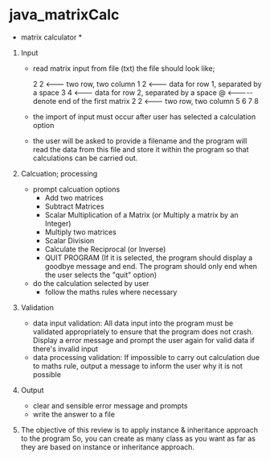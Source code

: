 # java_matrixCalc
* matrix calculator *

1. Input
   - read matrix input from file (txt)
     the file should look like;
     
     2 2 <--- two row, two column 
     1 2 <--- data for row 1, separated by a space
     3 4 <--- data for row 2, separated by a space
     @ <----- denote end of the first matrix
     2 2 <--- two row, two column
     5 6
     7 8
  
   - the import of input must occur after user has selected a calculation option
   - the user will be asked to provide a filename and the program will read the data from this file and store it within the program 
     so that calculations can be carried out. 

2. Calcuation; processing
   - prompt calcuation options
     - Add two matrices
     - Subtract Matrices
     - Scalar Multiplication of a Matrix (or Multiply a matrix by an Integer)
     - Multiply two matrices
     - Scalar Division
     - Calculate the Reciprocal (or Inverse)
     - QUIT PROGRAM 
       (If it is selected, the program should display a goodbye message and end. The program should only end when the user selects the "quit" option)
   - do the calculation selected by user
     - follow the maths rules where necessary
     
3. Validation
   - data input validation: All data input into the program must be validated appropriately to ensure that the program does not crash. Display a error message and prompt the user again for valid data if there's invalid input
   - data processing validation: If impossible to carry out calculation due to maths rule, output a message to inform the user why it is not possible 

4. Output
   - clear and sensible error message and prompts
   - write the answer to a file

5. The objective of this review is to apply instance & inheritance approach to the program
   So, you can create as many class as you want as far as they are based on instance or inheritance approach.
   


